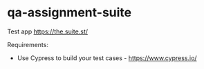 # qa-assignment-suite

Test app https://the.suite.st/

Requirements:
  - Use Cypress to build your test cases - https://www.cypress.io/
